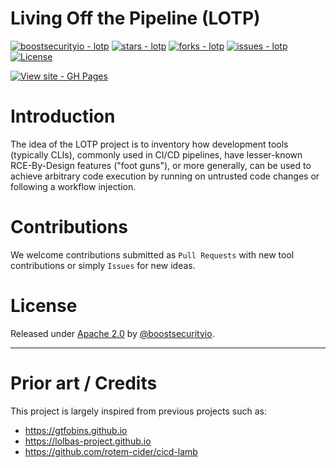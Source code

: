 # Living Off the Pipeline (LOTP)
[![boostsecurityio - lotp](https://img.shields.io/static/v1?label=boostsecurityio&message=lotp&color=blue&logo=github)](https://github.com/0xAnalyst/Project-Lost "Go to GitHub repo")
[![stars - lotp](https://img.shields.io/github/stars/0xAnalyst/Project-Lost?style=social)](https://github.com/0xAnalyst/Project-Lost)
[![forks - lotp](https://img.shields.io/github/forks/0xAnalyst/Project-Lost?style=social)](https://github.com/0xAnalyst/Project-Lost)
[![issues - lotp](https://img.shields.io/github/issues/0xAnalyst/Project-Lost)](https://github.com/0xAnalyst/Project-Lost/issues)
[![License](https://img.shields.io/badge/License-Apache_2.0-blue.svg)](https://opensource.org/licenses/Apache-2.0)

[![View site - GH Pages](https://img.shields.io/badge/View_site-GH_Pages-2ea44f?style=for-the-badge)](https://boostsecurityio.github.io/lotp/)

# Introduction

The idea of the LOTP project is to inventory how development tools (typically CLIs), commonly used in CI/CD pipelines, have lesser-known RCE-By-Design features ("foot guns"), or more generally, can be used to achieve arbitrary code execution by running on untrusted code changes or following a workflow injection.

# Contributions

We welcome contributions submitted as `Pull Requests` with new tool contributions or simply `Issues` for new ideas.

# License

Released under [Apache 2.0](/LICENSE) by [@boostsecurityio](https://github.com/boostsecurityio).

---

# Prior art / Credits

This project is largely inspired from previous projects such as:
- https://gtfobins.github.io
- https://lolbas-project.github.io
- https://github.com/rotem-cider/cicd-lamb
